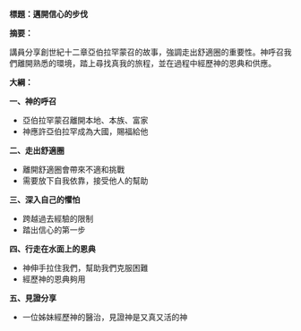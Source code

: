 **標題：邁開信心的步伐**

**摘要：**

講員分享創世紀十二章亞伯拉罕蒙召的故事，強調走出舒適圈的重要性。神呼召我們離開熟悉的環境，踏上尋找真我的旅程，並在過程中經歷神的恩典和供應。

**大綱：**

**一、神的呼召**
* 亞伯拉罕蒙召離開本地、本族、富家
* 神應許亞伯拉罕成為大國，賜福給他

**二、走出舒適圈**
* 離開舒適圈會帶來不適和挑戰
* 需要放下自我依靠，接受他人的幫助

**三、深入自己的懼怕**
* 跨越過去經驗的限制
* 踏出信心的第一步

**四、行走在水面上的恩典**
* 神伸手拉住我們，幫助我們克服困難
* 經歷神的恩典夠用

**五、見證分享**
* 一位姊妹經歷神的醫治，見證神是又真又活的神
